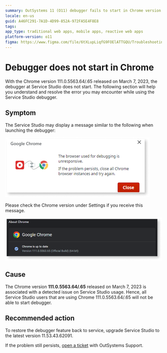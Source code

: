```yaml
---
summary: OutSystems 11 (O11) debugger fails to start in Chrome version 111.0.5563.64/.65, requiring an upgrade to resolve the issue.
locale: en-us
guid: A46FC291-7A1D-4D99-852A-972FA5E4F8E8
tags: 
app_type: traditional web apps, mobile apps, reactive web apps
platform-version: o11
figma: https://www.figma.com/file/6tXLupLiqfG9FOElATTGQU/Troubleshooting?node-id=3327:550
---
```


# Debugger does not start in Chrome

With the Chrome version 111.0.5563.64/.65 released on March 7, 2023, the debugger at Service Studio does not start. 
The following section will help you understand and resolve the error you may encounter while using the Service Studio debugger. 

## Symptom

The Service Studio may display a message similar to the following when launching the debugger:

![Error dialog box in Service Studio indicating that the browser used for debugging is unresponsive.](images/debugger-error-ss.png "Service Studio Debugger Error Message")

Please check the Chrome version under Settings if you receive this message. 

![Google Chrome's 'About' section showing the browser is up to date with version 111.0.5563.65.](images/debugger-chrome-update-ss.png "Chrome Version Check for Debugger Issue")

## Cause

The Chrome version **111.0.5563.64/.65** released on March 7, 2023 is associated with a detected issue on Service Studio usage.
Hence, all Service Studio users that are using Chrome 111.0.5563.64/.65 will not be able to start debugger.

## Recommended action

To restore the debugger feature back to service, upgrade Service Studio to the latest version 11.53.43.62091. 

If the problem still persists, [open a ticket](https://success.outsystems.com/support/home/) with OutSystems Support. 
